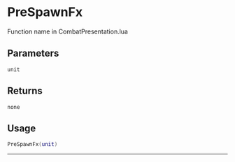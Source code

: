 # PreSpawnFx
Function name in CombatPresentation.lua
## Parameters
`unit`
## Returns
`none`
## Usage
```lua
PreSpawnFx(unit)
```
---
